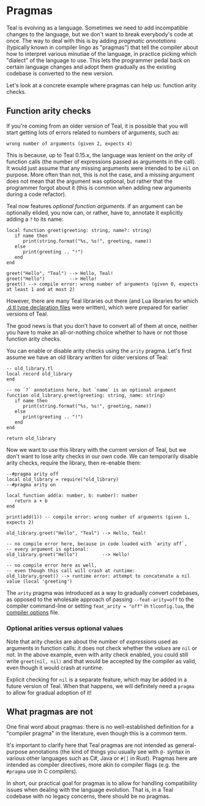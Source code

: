# Pragmas

Teal is evolving as a language. Sometimes we need to add incompatible changes
to the language, but we don't want to break everybody's code at once. The way
to deal with this is by adding _pragmatic annotations_ (typically known in
compiler lingo as "pragmas") that tell the compiler about how to interpret
various minutiae of the language, in practice picking which "dialect" of the
language to use. This lets the programmer pedal back on certain language
changes and adopt them gradually as the existing codebase is converted to the
new version.

Let's look at a concrete example where pragmas can help us: function arity
checks.

## Function arity checks

If you're coming from an older version of Teal, it is possible that you will
start getting lots of errors related to numbers of arguments, such as:

```
wrong number of arguments (given 2, expects 4)
```

This is because, up to Teal 0.15.x, the language was lenient on the _arity_ of
function calls (the number of expressions passed as arguments in the call). It
would just assume that any missing arguments were intended to be `nil` on
purpose. More often than not, this is not the case, and a missing argument
does not mean that the argument was optional, but rather that the programmer
forgot about it (this is common when adding new arguments during a code
refactor).

Teal now features _optional function arguments_. if an argument can be
optionally elided, you now can, or rather, have to, annotate it explicitly
adding a `?` to its name:

```
local function greet(greeting: string, name?: string)
   if name then
      print(string.format("%s, %s!", greeting, name))
   else
      print(greeting .. "!")
   end
end

greet("Hello", "Teal") --> Hello, Teal!
greet("Hello")         --> Hello!
greet() --> compile error: wrong number of arguments (given 0, expects at least 1 and at most 2)
```

However, there are many Teal libraries out there (and Lua libraries for which
[.d.tl type declaration files](declaration_files.md) were written), which were
prepared for earlier versions of Teal.

The good news is that you don't have to convert all of them at once, neither
you have to make an all-or-nothing choice whether to have or not those
function arity checks.

You can enable or disable arity checks using the `arity` pragma. Let's first
assume we have an old library written for older versions of Teal:

```
-- old_library.tl
local record old_library
end

-- no `?` annotations here, but `name` is an optional argument
function old_library.greet(greeting: string, name: string)
   if name then
      print(string.format("%s, %s!", greeting, name))
   else
      print(greeting .. "!")
   end
end

return old_library
```

Now we want to use this library with the current version of Teal, but we don't
want to lose arity checks in our own code. We can temporarily disable arity
checks, require the library, then re-enable them:

```
--#pragma arity off
local old_library = require("old_library)
--#pragma arity on

local function add(a: number, b: number): number
   return a + b
end

print(add(1)) -- compile error: wrong number of arguments (given 1, expects 2)

old_library.greet("Hello", "Teal") --> Hello, Teal!

-- no compile error here, because in code loaded with `arity off`,
-- every argument is optional:
old_library.greet("Hello")         --> Hello!

-- no compile error here as well,
-- even though this call will crash at runtime:
old_library.greet() --> runtime error: attempt to concatenate a nil value (local 'greeting')
```

The `arity` pragma was introduced as a way to gradually convert codebases, as
opposed to the wholesale approach of passing `--feat-arity=off` to the
compiler command-line or setting `feat_arity = "off"` in `tlconfig.lua`, the
[compiler options](compiler_options.md) file.

### Optional arities versus optional values

Note that arity checks are about the number of _expressions_ used as arguments
in function calls: it does not check whether the _values_ are `nil` or not.
In the above example, even with arity check enabled, you could still write
`greet(nil, nil)` and that would be accepted by the compiler as valid,
even though it would crash at runtime.

Explicit checking for `nil` is a separate feature, which may be added in a
future version of Teal. When that happens, we will definitely need a `pragma`
to allow for gradual adoption of it!

## What pragmas are not

One final word about pragmas: there is no well-established definition for a
"compiler pragma" in the literature, even though this is a common term.

It's important to clarify here that Teal pragmas are not intended as
general-purpose annotations (the kind of things you usually see with `@-`
syntax in various other languages such as C#, Java or `#[]` in Rust). Pragmas
here are intended as compiler directives, more akin to compiler flags (e.g.
the `#pragma` use in C compilers).

In short, our practical goal for pragmas is to allow for handling
compatibility issues when dealing with the language evolution. That is, in a
Teal codebase with no legacy concerns, there should be no pragmas.

